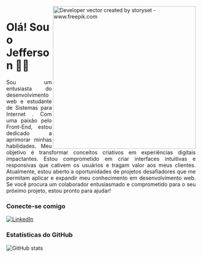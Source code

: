 <img  align="right" alt="Developer vector created by storyset - www.freepik.com" height="380" src="https://github.com/Jeffe98/Jeffe98/assets/147668123/d46f9ba0-2b53-4cf3-9e6b-2f74b89c6116">

 
 


    
     
   # Olá! Sou o Jefferson 🤙🏾


<p align="justify">Sou um entusiasta do desenvolvimento web e estudante de Sistemas para Internet . Com uma paixão pelo Front-End, estou dedicado a aprimorar minhas habilidades. Meu objetivo é transformar conceitos criativos em experiências digitais impactantes. Estou comprometido em criar interfaces intuitivas e responsivas que cativem os usuários e tragam valor aos meus clientes. Atualmente, estou aberto a oportunidades de projetos desafiadores que me permitam aplicar e expandir meu conhecimento em desenvolvimento web. Se você procura um colaborador entusiasmado e comprometido para o seu próximo projeto, estou pronto para ajudar! 
<br>
  


### Conecte-se comigo

[![LinkedIn](https://img.shields.io/badge/-LinkedIn-000?style=for-the-badge&logo=linkedin&logoColor=7fffd4&color:FFF)](www.linkedin.com/in/jefferson-ancelmo/)


### Estatísticas do GitHub

![GitHub stats](https://github-readme-stats-git-masterrstaa-rickstaa.vercel.app/api?username=jeffe98&hide_title=true&show_icons=true&include_all_commits=false&count_private=true&line_height=25&hide=issues&bg_color=000&title_color=7fffd4&text_color=FFF&border_radius=3&border_color=7fffd4c&icon_color=7fffd4&theme=jolly)


 
